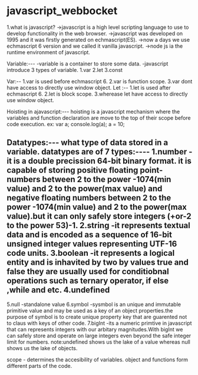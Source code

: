 # javascript_webbocket
1.what is javascript?
->javascript is a high level scripting language to use to develop functionality in the web browser.
->javascript was developed on 1995 and it was firstly generated on echmascript(ES).
->now a days we use echmascript 6 version and we called it vanilla javascript.
->node js ia the runtime environment of javascript.

Variable:---
-variable is a container to store some data.
-javascript introduce 3 types of variable.
1.var
2.let
3.const

Var:--
1.var is used before echmascript 6.
2.var is function scope.
3.var dont have access to directly use window object.
Let :--
1.let is used after echmascript 6.
2.let is block scope.
3.wherease let have access to directly use window object.

Hoisting in ajavascript:---
hoisting is a javascript mechanism where the variables and function declaration are move to the top of their scope before code execution.
ex: var a;
console.log(a);
a = 10;

Datatypes:---
what type of data stored in a variable.
datatypes are of 7 types:----
1.number
-it is a double precission 64-bit binary format. it is capable of storing positive floating point-numbers between 2 to the power -1074(min value) and 2 to the power(max value) and negative floating numbers between 2 to the power -1074(min value) and 2 to the power(max value).but it can only safely store integers (+or-2 to the power 53)-1.
2.string
-it represents textual data and is encoded as a sequence of 16-bit unsigned integer values representing UTF-16 code units.
3.boolean
-it represents a logical entity and is inhavited by two by values true and false they are usually used for conditiobnal operations such as ternary operator, if else ,while and etc.
4.undefined
-
5.null
-standalone value
6.symbol
-sysmbol is an unique and immutable primitive value and may be used as a key of an object properties.the purpose of symbol is to create unique property key that are guarented not to claus with keys of other code.
7.bigInt
-its a numeric primtive in javascript that can represents integers with our arbitary magnitudes.With bigInt we can safely store and operate on large integers even beyond the safe integer limit for numbers.
note:undefined shows us the lake of a value whereas null shows us the lake of objects.

scope - determines the accesibility of variables.
object and functions form different parts of the code.
